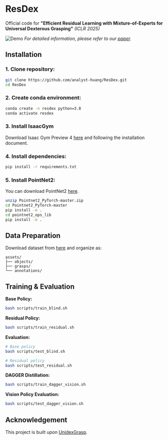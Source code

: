 # ResDex

Official code for **"Efficient Residual Learning with Mixture-of-Experts for Universal Dexterous Grasping"** *(ICLR 2025)*

![Demo](fig/demo.gif)
*For detailed information, please refer to our [paper](https://openreview.net/pdf?id=BUj9VSCoET).*


## Installation

### 1. Clone repository:
```bash
git clone https://github.com/analyst-huang/ResDex.git
cd ResDex
```

### 2. Create conda environment:
```bash
conda create -n resdex python=3.8
conda activate resdex
```

### 3. Install IsaacGym
Download Isaac Gym Preview 4 [here](https://developer.nvidia.com/isaac-gym-preview-4) and following the installation document.

### 4. Install dependencies:
```bash
pip install -r requirements.txt
```

### 5. Install PointNet2:
You can download PointNet2 [here](https://disk.pku.edu.cn/link/AA3F49C82F397249CB83955009C32970CB).
```bash
unzip Pointnet2_PyTorch-master.zip
cd Pointnet2_PyTorch-master
pip install -e .
cd pointnet2_ops_lib
pip install -e .
```

## Data Preparation
Download dataset from [here](INSERT_DATA_LINK_HERE) and organize as:
```
assets/
├── objects/
├── grasps/
└── annotations/
```

## Training & Evaluation

**Base Policy:**
```bash
bash scripts/train_blind.sh
```

**Residual Policy:**
```bash
bash scripts/train_residual.sh
```

**Evaluation:**
```bash
# Base policy
bash scripts/test_blind.sh

# Residual policy
bash scripts/test_residual.sh
```

**DAGGER Distillation:**
```bash
bash scripts/train_dagger_vision.sh
```

**Vision Policy Evaluation:**
```bash
bash scripts/test_dagger_vision.sh
```

## Acknowledgement
This project is built upon [UnidexGrasp](https://github.com/PKU-EPIC/UniDexGrasp).
